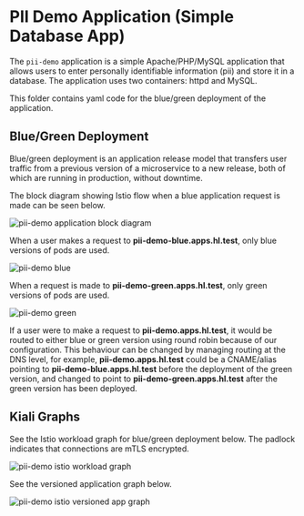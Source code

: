 # PII Demo Application (Simple Database App)

The `pii-demo` application is a simple Apache/PHP/MySQL application that allows users to enter personally identifiable information (pii) and store it in a database. The application uses two containers: httpd and MySQL.

This folder contains yaml code for the blue/green deployment of the application.

## Blue/Green Deployment

Blue/green deployment is an application release model that transfers user traffic from a previous version of a microservice to a new release, both of which are running in production, without downtime. 

The block diagram showing Istio flow when a blue application request is made can be seen below.

![pii-demo application block diagram](../docs/pii-demo-istio-block-diagram-blue-green.png)

When a user makes a request to **pii-demo-blue.apps.hl.test**, only blue versions of pods are used.

![pii-demo blue](../docs/pii-demo-blue.png)

When a request is made to **pii-demo-green.apps.hl.test**, only green versions of pods are used.

![pii-demo green](../docs/pii-demo-green.png)

If a user were to make a request to **pii-demo.apps.hl.test**, it would be routed to either blue or green version using round robin because of our configuration. This behaviour can be changed by managing routing at the DNS level, for example, **pii-demo.apps.hl.test** could be a CNAME/alias pointing to **pii-demo-blue.apps.hl.test** before the deployment of the green version, and changed to point to **pii-demo-green.apps.hl.test** after the green version has been deployed.

## Kiali Graphs

See the Istio workload graph for blue/green deployment below. The padlock indicates that connections are mTLS encrypted. 

![pii-demo istio workload graph](../docs/pii-demo-istio-workload-graph-kiali.png)

See the versioned application graph below.

![pii-demo istio versioned app graph](../docs/pii-demo-istio-versioned-app-graph-kiali.png)
